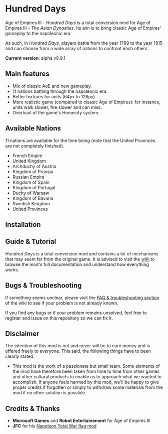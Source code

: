 # Hundred Days
Age of Empires III - *Hundred Days* is a total conversion mod for Age of Empires III - *The Asian Dynasties*. Its aim is to bring classic Age of Empires' gameplay to the napoleonic era.

As such, in *Hundred Days*, players battle from the year 1789 to the year 1815 and can choose from a wide array of nations to confront each others.

**Current version**: alpha v0.9.1

## Main features

* Mix of classic AoE and new gameplay.
* 11 nations battling through the napoleonic era.
* Better textures for units (64px to 128px).
* More realistic game (compared to classic Age of Empires): for instance, units walk slower, fire slower and can miss.
* Overhaul of the game's Homecity system.

## Available Nations
11 nations are available for the time being (note that the United Provinces are not completely finished).

* French Empire
* United Kingdom
* Archduchy of Austria
* Kingdom of Prussia
* Russian Empire
* Kingdom of Spain
* Kingdom of Portugal
* Duchy of Warsaw
* Kingdom of Bavaria
* Swedish Kingdom
* United Provinces

## Installation

## Guide & Tutorial
*Hundred Days* is a total conversion mod and contains a lot of mechanisms that may seem far from the original game. It is advised to visit the [wiki](#) to browse the mod's full documentation and understand how everything works.

## Bugs & Troubleshooting
If something seems unclear, please visit the [FAQ & troubleshooting section](#) of the wiki to see if your problem is not already known.

If you find any bugs or if your problem remains unsolved, feel free to register and issue on this repository so we can fix it.

## Disclaimer
The intention of this mod is not and never will be to earn money and is offered freely to everyone. This said, the following things have to been clearly stated:

* This mod is the work of a passionate but small team. Some elements of the mod have therefore been taken from time to time from other games and other cultural products to enable us to approach what we wanted to accomplish. If anyone feels harmed by this mod, we'll be happy to give proper credits if forgotten or simply to withdraw some materials from the mod if no other solution is possible.

## Credits & Thanks

* **Microsoft Games** and **Robot Entertainement** for Age of Empires III
* **JFC** for his [Napoleon Total War flag mod](http://www.twcenter.net/forums/showthread.php?335380-NAPOLEON-TOTAL-FLAGS-2-3-AND-EPIC-MUSIC)
